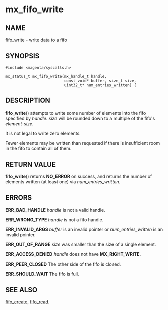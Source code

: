 # mx_fifo_write

## NAME

fifo_write - write data to a fifo

## SYNOPSIS

```
#include <magenta/syscalls.h>

mx_status_t mx_fifo_write(mx_handle_t handle,
                          const void* buffer, size_t size,
                          uint32_t* num_entries_written) {
```

## DESCRIPTION

**fifo_write**() attempts to write some number of elements into
the fifo specified by *handle*.  *size* will be rounded down to
a multiple of the fifo's *element-size*.

It is not legal to write zero elements.

Fewer elements may be written than requested if there is insufficient
room in the fifo to contain all of them.

## RETURN VALUE

**fifo_write**() returns **NO_ERROR** on success, and returns
the number of elements written (at least one) via *num_entries_written*.

## ERRORS

**ERR_BAD_HANDLE**  *handle* is not a valid handle.

**ERR_WRONG_TYPE**  *handle* is not a fifo handle.

**ERR_INVALID_ARGS**  *buffer* is an invalid pointer or *num_entries_written*
is an invalid pointer.

**ERR_OUT_OF_RANGE**  *size* was smaller than the size of a single element.

**ERR_ACCESS_DENIED**  *handle* does not have **MX_RIGHT_WRITE**.

**ERR_PEER_CLOSED**  The other side of the fifo is closed.

**ERR_SHOULD_WAIT**  The fifo is full.


## SEE ALSO

[fifo_create](fifo_create.md),
[fifo_read](fifo_read.md).
